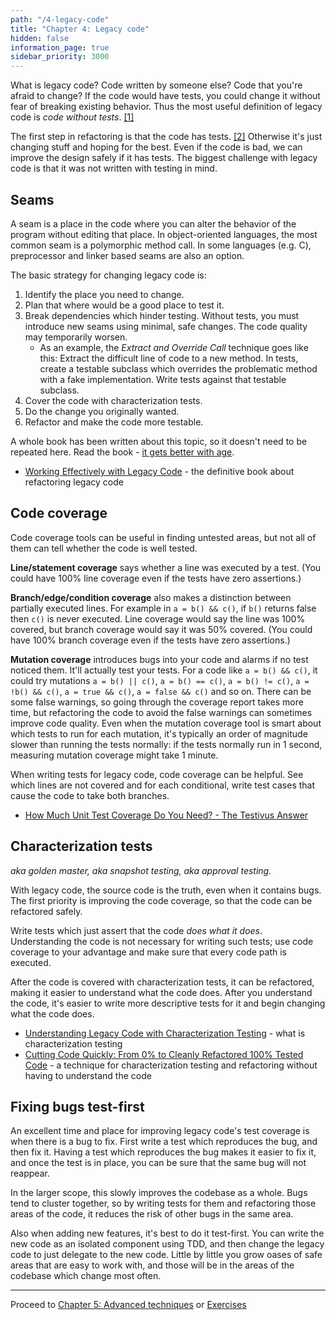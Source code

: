 ```yaml
---
path: "/4-legacy-code"
title: "Chapter 4: Legacy code"
hidden: false
information_page: true
sidebar_priority: 3000
---
```


What is legacy code? Code written by someone else? Code that you're afraid to change? If the code would have tests, you could change it without fear of breaking existing behavior. Thus the most useful definition of legacy code is *code without tests*. [[1]](https://www.amazon.com/Working-Effectively-Legacy-Michael-Feathers/dp/0131177052)

The first step in refactoring is that the code has tests. [[2]](https://martinfowler.com/books/refactoring.html) Otherwise it's just changing stuff and hoping for the best. Even if the code is bad, we can improve the design safely if it has tests. The biggest challenge with legacy code is that it was not written with testing in mind.


## Seams

A seam is a place in the code where you can alter the behavior of the program without editing that place. In object-oriented languages, the most common seam is a polymorphic method call. In some languages (e.g. C), preprocessor and linker based seams are also an option.

The basic strategy for changing legacy code is:

1. Identify the place you need to change.
2. Plan that where would be a good place to test it.
3. Break dependencies which hinder testing. Without tests, you must introduce new seams using minimal, safe changes. The code quality may temporarily worsen.
    * As an example, the *Extract and Override Call* technique goes like this: Extract the difficult line of code to a new method. In tests, create a testable subclass which overrides the problematic method with a fake implementation. Write tests against that testable subclass.
4. Cover the code with characterization tests.
5. Do the change you originally wanted.
6. Refactor and make the code more testable.

A whole book has been written about this topic, so it doesn't need to be repeated here. Read the book - [it gets better with age](https://www.commitstrip.com/en/2019/03/13/like-a-good-wine/).

<recommended-reading>

- [Working Effectively with Legacy Code](https://www.amazon.com/Working-Effectively-Legacy-Michael-Feathers/dp/0131177052) - the definitive book about refactoring legacy code

</recommended-reading>


## Code coverage

Code coverage tools can be useful in finding untested areas, but not all of them can tell whether the code is well tested.

**Line/statement coverage** says whether a line was executed by a test. (You could have 100% line coverage even if the tests have zero assertions.)

**Branch/edge/condition coverage** also makes a distinction between partially executed lines. For example in `a = b() && c()`, if `b()` returns false then `c()` is never executed. Line coverage would say the line was 100% covered, but branch coverage would say it was 50% covered. (You could have 100% branch coverage even if the tests have zero assertions.)

**Mutation coverage** introduces bugs into your code and alarms if no test noticed them. It'll actually test your tests. For a code like `a = b() && c()`, it could try mutations `a = b() || c()`, `a = b() == c()`, `a = b() != c()`, `a = !b() && c()`, `a = true && c()`, `a = false && c()` and so on. There can be some false warnings, so going through the coverage report takes more time, but refactoring the code to avoid the false warnings can sometimes improve code quality. Even when the mutation coverage tool is smart about which tests to run for each mutation, it's typically an order of magnitude slower than running the tests normally: if the tests normally run in 1 second, measuring mutation coverage might take 1 minute.

When writing tests for legacy code, code coverage can be helpful. See which lines are not covered and for each conditional, write test cases that cause the code to take both branches.

<recommended-reading>

- [How Much Unit Test Coverage Do You Need? - The Testivus Answer](https://www.artima.com/weblogs/viewpost.jsp?thread=204677)

</recommended-reading>


## Characterization tests

*aka golden master, aka snapshot testing, aka approval testing.*

With legacy code, the source code is the truth, even when it contains bugs. The first priority is improving the code coverage, so that the code can be refactored safely.

Write tests which just assert that the code *does what it does*. Understanding the code is not necessary for writing such tests; use code coverage to your advantage and make sure that every code path is executed.

After the code is covered with characterization tests, it can be refactored, making it easier to understand what the code does. After you understand the code, it's easier to write more descriptive tests for it and begin changing what the code does.

<recommended-reading>

- [Understanding Legacy Code with Characterization Testing](https://www.infoq.com/news/2007/03/characterization-testing/) - what is characterization testing
- [Cutting Code Quickly: From 0% to Cleanly Refactored 100% Tested Code](https://www.youtube.com/watch?v=8OxH9Lz0Ckg) - a technique for characterization testing and refactoring without having to understand the code

</recommended-reading>


## Fixing bugs test-first

An excellent time and place for improving legacy code's test coverage is when there is a bug to fix. First write a test which reproduces the bug, and then fix it. Having a test which reproduces the bug makes it easier to fix it, and once the test is in place, you can be sure that the same bug will not reappear.

In the larger scope, this slowly improves the codebase as a whole. Bugs tend to cluster together, so by writing tests for them and refactoring those areas of the code, it reduces the risk of other bugs in the same area.

Also when adding new features, it's best to do it test-first. You can write the new code as an isolated component using TDD, and then change the legacy code to just delegate to the new code. Little by little you grow oases of safe areas that are easy to work with, and those will be in the areas of the codebase which change most often.

---

Proceed to [Chapter 5: Advanced techniques](/5-advanced) or [Exercises](/exercises)
